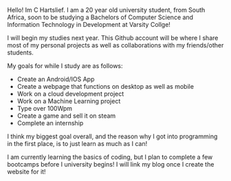 Hello! Im C Hartslief. I am a 20 year old university student, from South Africa, 
soon to be studying a Bachelors of Computer Science and Information Technology in Development 
at Varsity Collge!

I will begin my studies next year. 
This Github account will be where I share most of my personal projects as well as collaborations with my friends/other students.

My goals for while I study are as follows:
- Create an Android/IOS App
- Create a webpage that functions on desktop as well as mobile
- Work on a cloud development project
- Work on a Machine Learning project
- Type over 100Wpm
- Create a game and sell it on steam
- Complete an internship

I think my biggest goal overall, and the reason why I got into programming in the first place, is to just learn as much as I can! 

I am currently learning the basics of coding, but I plan to complete a few bootcamps before I university begins! 
I will link my blog once I create the website for it!
